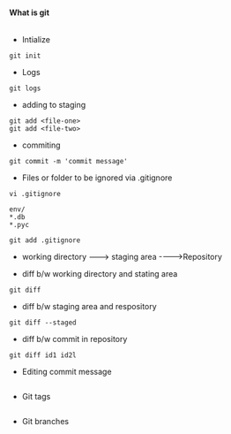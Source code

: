 #### What is git
```
```

* Intialize
```
git init
```

* Logs
```
git logs
```

* adding to staging 
```
git add <file-one>
git add <file-two>
```

* commiting
```
git commit -m 'commit message'
```

* Files or folder to be ignored via .gitignore
```
vi .gitignore

env/
*.db
*.pyc

git add .gitignore
```

* working directory ---> staging area ---->Repository

* diff b/w working directory and stating area
```
git diff
```

* diff b/w staging area and respository
```
git diff --staged
```

* diff b/w commit in repository
```
git diff id1 id2l
```

* Editing commit message
```
```

* Git tags
```
```

* Git branches
```
```

